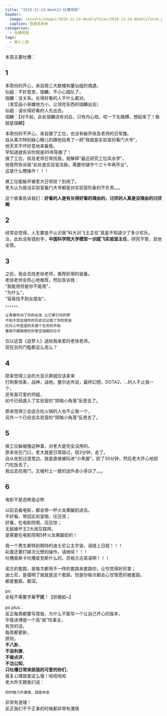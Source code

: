 ```yaml
---
title: "2018-11-24-Week12-吐槽周报"
header:
  image: /assets/images/2018-11-24-WeeklyTuCao/2018-11-24-WeeklyTuCao.png
  caption: 我是乖弟弟
categories:
  - 吐槽周报
tags:
  - 第十二周
---
```


本周主要吐槽：

## 1
本周份的开心，来自周三大猷楼和董仙姐的偶遇，  
仙姐：不好意思，珈麟，不小心插队了。  
珈麟：没关系。长得好看的人干什么都对。  
（发奖品小哥嫌地方小，让领完东西的珈麟出去）  
仙姐：请长得好看的人先出去。  
珈麟：【对不起，此处珈麟没有对白，只有内心戏，咬一下左胳膊，想起来了！我就是珈麟】  

本周份的不开心，来自挪了工位，也没有躲开徐及老师的日常撸。  
自从某次特别缺心眼儿的跟他自黑了一把“我就是实验室的看门大爷”，  
他天天不坏好意地来看我。  
早知道就告诉你我是85年陈酿了！  
换了工位，徐及老师日常找我，我解释“最近研究工位风水学”，  
他竟然告诉我“此处是实验室龙脉，需要你镇守个三十年再毕业”。  
这是什么瞎操作！！！  

换工位能躲开被老大日常损？别闹了。  
老大认为我当实验室看门大爷都是对实验室形象的不负责。。。  

这个故事告诉我们：<b>好看的人是有长得好看的理由的，讨厌的人真是没理由的讨厌啊</b>

## 2
经常会觉得，人生要是不认识我“科大训飞王主任”真是不知道少了多少欢乐。  
注，此处没有错别字，<b>中国科学院大学模型一训就飞实验室主任</b>，研究不管，其他全管。  

## 3
之前，我会去找老徐老师，推荐好用的装备。  
老徐老师会热心地推荐，然后告诉我：  
“我能用但是你不能用”，  
“为什么”，  
“容易找不到女朋友”，  
。。。。。。  

```
让青春吹动了你的长发 让它牵引你的梦
不知不觉这城市的历史已记取了你的笑容
红红心中蓝蓝的天是个生命的开始
春雨不眠隔夜的你曾空独眠的日子
```

仅以这首《追梦人》送给我亲爱的老徐老师。  
现在丑的门槛都这么高么？  

## 4
原来觉得三会的大显示屏就应该拿来  
打刺客信条，战神，战地，塞尔达传说，最终幻想，DOTA2，...的人不止我一个，  
还有我可爱的师姐，  
如今已经遁入了实验室的“阴暗小角落”反思去了。  

原来觉得三会适合吃火锅的人也不止我一个，  
另外一个已经去实验室的“阴暗小角落”反思去了。  

## 5
换工位躲被撸这种事，对老大是完全没用的。  
原来坐在门口，老大就是日常路过，损2分钟，走了。  
自从坐到过道里边，就是直接被叫进“小黑屋”，损了30分钟，然后老大开心地锁门吃饭去了。  
我出去在南门，又被村上一屋的送外卖小哥训了。。。  

## 6
电影不是选修是必修  

以前去看电影，都会带一杯火龙果酸奶进去。  
不好看，带回实验室喝，压压惊；  
好看，在电影院喝，压压惊；  
无敌破坏王2大闹互联网，  
是需要在电影院喝5杯火龙果酸奶的！  

我一个男生都特别期待的迪士尼公主宇宙，请提上日程！！！  
彩蛋还要打破次元壁的操作，请继续！！！  
吐槽奥斯卡吐槽皮克斯什么的，苏格兰古英语啊！！！  

诺兰的套路，是每次都用不一样的套路来套路你，让你觉得好厉害；  
迪士尼，是摆明了我就是这个套路，但是你每次都会心甘情愿的被套路。  
都是套路，都深。  

ps:   
全程不需要字幕<b>干扰</b>！【骄傲脸~】  

ps plus：  
反正每周都要写周报，为什么不能写一个让自己开心的版本，  
毕竟读博是一个高“疯”险事业，  
有空的话，  
每周都更新，  
原则，  
<b>不八卦</b>，  
<b>不说利害</b>，  
<b>不做点评</b>，  
<b>不当公知</b>，  
<b>只吐槽日常来损我的可爱的你们</b>，  
报复心理就是这么强！哈哈哈哈  
老大昨天跟我们说：  
```
同时做几件事情，就是休息
```
非常有道理！  
反正我们不干正事的时候都非常有激情
